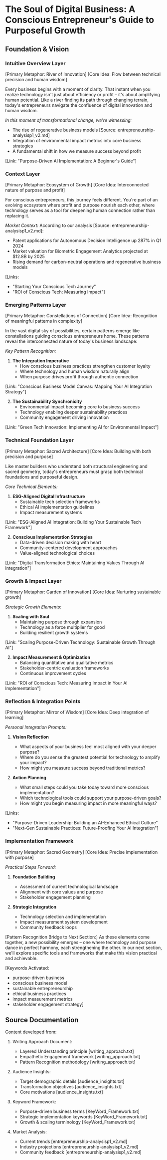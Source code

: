 # The Soul of Digital Business: A Conscious Entrepreneur's Guide to Purposeful Growth

## Foundation & Vision

### Intuitive Overview Layer
[Primary Metaphor: River of Innovation]
[Core Idea: Flow between technical precision and human wisdom]

Every business begins with a moment of clarity. That instant when you realize technology isn't just about efficiency or profit – it's about amplifying human potential. Like a river finding its path through changing terrain, today's entrepreneurs navigate the confluence of digital innovation and human wisdom.

*In this moment of transformational change, we're witnessing:*
- The rise of regenerative business models [Source: entrepreneurship-analysisp1_v2.md]
- Integration of environmental impact metrics into core business strategies
- A fundamental shift in how we measure success beyond profit

[Link: "Purpose-Driven AI Implementation: A Beginner's Guide"]

### Context Layer 
[Primary Metaphor: Ecosystem of Growth]
[Core Idea: Interconnected nature of purpose and profit]

For conscious entrepreneurs, this journey feels different. You're part of an evolving ecosystem where profit and purpose nourish each other, where technology serves as a tool for deepening human connection rather than replacing it.

*Market Context:*
According to our analysis [Source: entrepreneurship-analysisp1_v2.md]:
- Patent applications for Autonomous Decision Intelligence up 287% in Q1 2024
- Market valuation for Biometric Engagement Analytics projected at $12.8B by 2025
- Rising demand for carbon-neutral operations and regenerative business models

[Links: 
- "Starting Your Conscious Tech Journey"
- "ROI of Conscious Tech: Measuring Impact"]

### Emerging Patterns Layer
[Primary Metaphor: Constellations of Connection]
[Core Idea: Recognition of meaningful patterns in complexity]

In the vast digital sky of possibilities, certain patterns emerge like constellations guiding conscious entrepreneurs home. These patterns reveal the interconnected nature of today's business landscape:

*Key Pattern Recognition:*
1. **The Integration Imperative**
   - How conscious business practices strengthen customer loyalty
   - Where technology and human wisdom naturally align
   - When purpose drives profit through authentic connection

[Link: "Conscious Business Model Canvas: Mapping Your AI Integration Strategy"]

2. **The Sustainability Synchronicity**
   - Environmental impact becoming core to business success
   - Technology enabling deeper sustainability practices
   - Community engagement driving innovation

[Link: "Green Tech Innovation: Implementing AI for Environmental Impact"]

### Technical Foundation Layer
[Primary Metaphor: Sacred Architecture]
[Core Idea: Building with both precision and purpose]

Like master builders who understand both structural engineering and sacred geometry, today's entrepreneurs must grasp both technical foundations and purposeful design.

*Core Technical Elements:*
1. **ESG-Aligned Digital Infrastructure**
   - Sustainable tech selection frameworks
   - Ethical AI implementation guidelines
   - Impact measurement systems

[Link: "ESG-Aligned AI Integration: Building Your Sustainable Tech Framework"]

2. **Conscious Implementation Strategies**
   - Data-driven decision making with heart
   - Community-centered development approaches
   - Value-aligned technological choices

[Link: "Digital Transformation Ethics: Maintaining Values Through AI Integration"]

### Growth & Impact Layer
[Primary Metaphor: Garden of Innovation]
[Core Idea: Nurturing sustainable growth]

*Strategic Growth Elements:*
1. **Scaling with Soul**
   - Maintaining purpose through expansion
   - Technology as a force multiplier for good
   - Building resilient growth systems

[Link: "Scaling Purpose-Driven Technology: Sustainable Growth Through AI"]

2. **Impact Measurement & Optimization**
   - Balancing quantitative and qualitative metrics
   - Stakeholder-centric evaluation frameworks
   - Continuous improvement cycles

[Link: "ROI of Conscious Tech: Measuring Impact in Your AI Implementation"]

### Reflection & Integration Points
[Primary Metaphor: Mirror of Wisdom]
[Core Idea: Deep integration of learning]

*Personal Integration Prompts:*
1. **Vision Reflection**
   - What aspects of your business feel most aligned with your deeper purpose?
   - Where do you sense the greatest potential for technology to amplify your impact?
   - How might you measure success beyond traditional metrics?

2. **Action Planning**
   - What small steps could you take today toward more conscious implementation?
   - Which technological tools could support your purpose-driven goals?
   - How might you begin measuring impact in more meaningful ways?

[Links: 
- "Purpose-Driven Leadership: Building an AI-Enhanced Ethical Culture"
- "Next-Gen Sustainable Practices: Future-Proofing Your AI Integration"]

### Implementation Framework
[Primary Metaphor: Sacred Geometry]
[Core Idea: Precise implementation with purpose]

*Practical Steps Forward:*
1. **Foundation Building**
   - Assessment of current technological landscape
   - Alignment with core values and purpose
   - Stakeholder engagement planning

2. **Strategic Integration**
   - Technology selection and implementation
   - Impact measurement system development
   - Community feedback loops

[Pattern Recognition Bridge to Next Section:]
As these elements come together, a new possibility emerges – one where technology and purpose dance in perfect harmony, each strengthening the other. In our next section, we'll explore specific tools and frameworks that make this vision practical and achievable.

[Keywords Activated:
- purpose-driven business
- conscious business model
- sustainable entrepreneurship
- ethical business practices
- impact measurement metrics
- stakeholder engagement strategy]

## Source Documentation

Content developed from:
1. Writing Approach Document:
   - Layered Understanding principle [writing_approach.txt]
   - Empathetic Engagement framework [writing_approach.txt]
   - Pattern Recognition methodology [writing_approach.txt]

2. Audience Insights:
   - Target demographic details [audience_insights.txt]
   - Transformation objectives [audience_insights.txt]
   - Core motivations [audience_insights.txt]

3. Keyword Framework:
   - Purpose-driven business terms [KeyWord_Framework.txt]
   - Strategic implementation keywords [KeyWord_Framework.txt]
   - Growth & scaling terminology [KeyWord_Framework.txt]

4. Market Analysis:
   - Current trends [entrepreneurship-analysisp1_v2.md]
   - Industry projections [entrepreneurship-analysisp1_v2.md]
   - Community feedback [entrepreneurship-analysisp1_v2.md]
